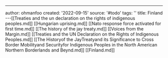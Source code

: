 ---
author: ohmanfoo
created: '2022-09-15'
source: '#todo'
tags: ''
title: Finland
---[[Treaties and the un declaration on the rights of indigenous peoples.md]]
[[Hungarian uprising.md]]
[[Nato response force activated for first time.md]]
[[The history of the jay treaty.md]]
[[Voices from the Margin.md]]
[[Treaties and the UN Declaration on the Rights of Indigenous Peoples.md]]
[[The Historyof the JayTreatyand its Significance to Cross Border Mobilityand Securityfor Indigenous Peoples in the North American Northern Borderlands and Beynd.md]]
[[Finland.md]]
